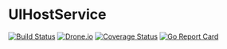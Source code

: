 # UIHostService

[![Build Status](https://travis-ci.org/microbusinesses/UIHostService.png)](https://travis-ci.org/microbusinesses/UIHostService)
[![Drone.io](https://drone.io/github.com/microbusinesses/UIHostService/status.png)](https://drone.io/github.com/microbusinesses/UIHostService/latest)
[![Coverage Status](https://coveralls.io/repos/microbusinesses/UIHostService/badge.svg?branch=HEAD&service=github)](https://coveralls.io/github/microbusinesses/UIHostService?branch=HEAD)
[![Go Report Card](https://goreportcard.com/badge/microbusinesses/UIHostService)](https://goreportcard.com/report/microbusinesses/UIHostService)
